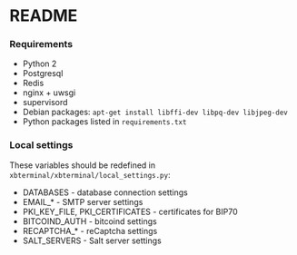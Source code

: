 # README

### Requirements

* Python 2
* Postgresql
* Redis
* nginx + uwsgi
* supervisord
* Debian packages: `apt-get install libffi-dev libpq-dev libjpeg-dev`
* Python packages listed in `requirements.txt`

### Local settings

These variables should be redefined in `xbterminal/xbterminal/local_settings.py`:

* DATABASES - database connection settings
* EMAIL_* - SMTP server settings
* PKI_KEY_FILE, PKI_CERTIFICATES - certificates for BIP70
* BITCOIND_AUTH - bitcoind settings
* RECAPTCHA_* - reCaptcha settings
* SALT_SERVERS - Salt server settings
